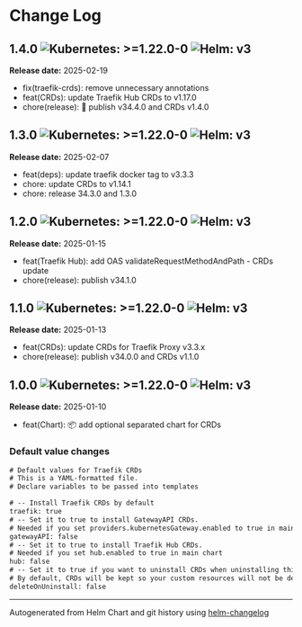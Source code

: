 # Change Log

## 1.4.0  ![Kubernetes: >=1.22.0-0](https://img.shields.io/static/v1?label=Kubernetes&message=%3E%3D1.22.0-0&color=informational&logo=kubernetes) ![Helm: v3](https://img.shields.io/static/v1?label=Helm&message=v3&color=informational&logo=helm)

**Release date:** 2025-02-19

* fix(traefik-crds): remove unnecessary annotations
* feat(CRDs): update Traefik Hub CRDs to v1.17.0
* chore(release): 🚀 publish v34.4.0 and CRDs v1.4.0


## 1.3.0  ![Kubernetes: >=1.22.0-0](https://img.shields.io/static/v1?label=Kubernetes&message=%3E%3D1.22.0-0&color=informational&logo=kubernetes) ![Helm: v3](https://img.shields.io/static/v1?label=Helm&message=v3&color=informational&logo=helm)

**Release date:** 2025-02-07

* feat(deps): update traefik docker tag to v3.3.3
* chore: update CRDs to v1.14.1
* chore: release 34.3.0 and 1.3.0


## 1.2.0  ![Kubernetes: >=1.22.0-0](https://img.shields.io/static/v1?label=Kubernetes&message=%3E%3D1.22.0-0&color=informational&logo=kubernetes) ![Helm: v3](https://img.shields.io/static/v1?label=Helm&message=v3&color=informational&logo=helm)

**Release date:** 2025-01-15

* feat(Traefik Hub): add OAS validateRequestMethodAndPath - CRDs update
* chore(release): publish v34.1.0


## 1.1.0  ![Kubernetes: >=1.22.0-0](https://img.shields.io/static/v1?label=Kubernetes&message=%3E%3D1.22.0-0&color=informational&logo=kubernetes) ![Helm: v3](https://img.shields.io/static/v1?label=Helm&message=v3&color=informational&logo=helm)

**Release date:** 2025-01-13

* feat(CRDs): update CRDs for Traefik Proxy v3.3.x
* chore(release): publish v34.0.0 and CRDs v1.1.0


## 1.0.0  ![Kubernetes: >=1.22.0-0](https://img.shields.io/static/v1?label=Kubernetes&message=%3E%3D1.22.0-0&color=informational&logo=kubernetes) ![Helm: v3](https://img.shields.io/static/v1?label=Helm&message=v3&color=informational&logo=helm)

**Release date:** 2025-01-10

* feat(Chart): :package: add optional separated chart for CRDs

### Default value changes

```diff
# Default values for Traefik CRDs
# This is a YAML-formatted file.
# Declare variables to be passed into templates

# -- Install Traefik CRDs by default
traefik: true
# -- Set it to true to install GatewayAPI CRDs.
# Needed if you set providers.kubernetesGateway.enabled to true in main chart
gatewayAPI: false
# -- Set it to true to install Traefik Hub CRDs.
# Needed if you set hub.enabled to true in main chart
hub: false
# -- Set it to true if you want to uninstall CRDs when uninstalling this chart.
# By default, CRDs will be kept so your custom resources will not be deleted accidentally.
deleteOnUninstall: false
```

---
Autogenerated from Helm Chart and git history using [helm-changelog](https://github.com/mogensen/helm-changelog)
